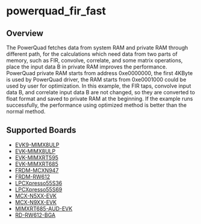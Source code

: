 # powerquad_fir_fast

## Overview
The PowerQuad fetches data from system RAM and private RAM through different
path, for the calculations which need data from two parts of memory, such as
FIR, convolve, correlate, and some matrix operations, place the input data B
in private RAM improves the performance.
PowerQuad private RAM starts from address 0xe0000000, the first 4KByte is used
by PowerQuad driver, the RAM starts from 0xe0001000 could be used by user
for optimization. In this example, the FIR taps, convolve input data B, and correlate
input data B are not changed, so they are converted to float format and saved
to private RAM at the beginning.
If the example runs successfully, the performance using optimized method is better
than the normal method.

## Supported Boards
- [EVK9-MIMX8ULP](../../../_boards/evk9mimx8ulp/driver_examples/powerquad/fir_fast/example_board_readme.md)
- [EVK-MIMX8ULP](../../../_boards/evkmimx8ulp/driver_examples/powerquad/fir_fast/example_board_readme.md)
- [EVK-MIMXRT595](../../../_boards/evkmimxrt595/driver_examples/powerquad/fir_fast/example_board_readme.md)
- [EVK-MIMXRT685](../../../_boards/evkmimxrt685/driver_examples/powerquad/fir_fast/example_board_readme.md)
- [FRDM-MCXN947](../../../_boards/frdmmcxn947/driver_examples/powerquad/fir_fast/example_board_readme.md)
- [FRDM-RW612](../../../_boards/frdmrw612/driver_examples/powerquad/fir_fast/example_board_readme.md)
- [LPCXpresso55S36](../../../_boards/lpcxpresso55s36/driver_examples/powerquad/fir_fast/example_board_readme.md)
- [LPCXpresso55S69](../../../_boards/lpcxpresso55s69/driver_examples/powerquad/fir_fast/example_board_readme.md)
- [MCX-N5XX-EVK](../../../_boards/mcxn5xxevk/driver_examples/powerquad/fir_fast/example_board_readme.md)
- [MCX-N9XX-EVK](../../../_boards/mcxn9xxevk/driver_examples/powerquad/fir_fast/example_board_readme.md)
- [MIMXRT685-AUD-EVK](../../../_boards/mimxrt685audevk/driver_examples/powerquad/fir_fast/example_board_readme.md)
- [RD-RW612-BGA](../../../_boards/rdrw612bga/driver_examples/powerquad/fir_fast/example_board_readme.md)
